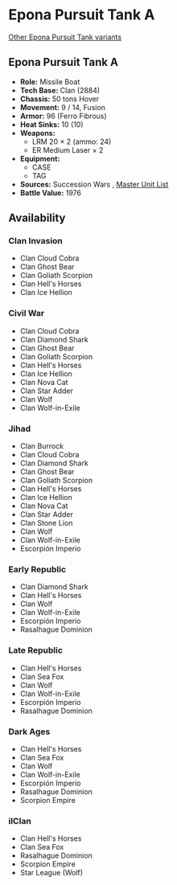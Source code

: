 # Epona Pursuit Tank A 

[Other Epona Pursuit Tank variants](../epona_pursuit_tank.md) 

## Epona Pursuit Tank A 

- **Role:** Missile Boat 
- **Tech Base:** Clan (2884) 
- **Chassis:** 50 tons Hover 
- **Movement:** 9 / 14, Fusion 
- **Armor:** 96 (Ferro Fibrous) 
- **Heat Sinks:** 10 (10) 
- **Weapons:** 
  - LRM 20 × 2 (ammo: 24) 
  - ER Medium Laser × 2 
- **Equipment:** 
  - CASE 
  - TAG 
- **Sources:** Succession Wars , [Master Unit List](http://masterunitlist.info/Unit/Details/991) 
- **Battle Value:** 1976 

## Availability 

### Clan Invasion 

- Clan Cloud Cobra 
- Clan Ghost Bear 
- Clan Goliath Scorpion 
- Clan Hell's Horses 
- Clan Ice Hellion 

### Civil War 

- Clan Cloud Cobra 
- Clan Diamond Shark 
- Clan Ghost Bear 
- Clan Goliath Scorpion 
- Clan Hell's Horses 
- Clan Ice Hellion 
- Clan Nova Cat 
- Clan Star Adder 
- Clan Wolf 
- Clan Wolf-in-Exile 

### Jihad 

- Clan Burrock 
- Clan Cloud Cobra 
- Clan Diamond Shark 
- Clan Ghost Bear 
- Clan Goliath Scorpion 
- Clan Hell's Horses 
- Clan Ice Hellion 
- Clan Nova Cat 
- Clan Star Adder 
- Clan Stone Lion 
- Clan Wolf 
- Clan Wolf-in-Exile 
- Escorpión Imperio 

### Early Republic 

- Clan Diamond Shark 
- Clan Hell's Horses 
- Clan Wolf 
- Clan Wolf-in-Exile 
- Escorpión Imperio 
- Rasalhague Dominion 

### Late Republic 

- Clan Hell's Horses 
- Clan Sea Fox 
- Clan Wolf 
- Clan Wolf-in-Exile 
- Escorpión Imperio 
- Rasalhague Dominion 

### Dark Ages 

- Clan Hell's Horses 
- Clan Sea Fox 
- Clan Wolf 
- Clan Wolf-in-Exile 
- Escorpión Imperio 
- Rasalhague Dominion 
- Scorpion Empire 

### ilClan 

- Clan Hell's Horses 
- Clan Sea Fox 
- Rasalhague Dominion 
- Scorpion Empire 
- Star League (Wolf) 

